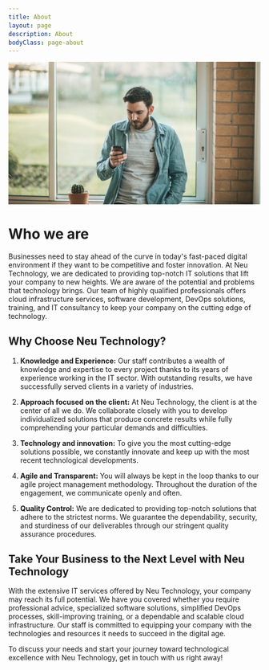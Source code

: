 ```yaml
---
title: About
layout: page
description: About
bodyClass: page-about
---
```



![Accounting Services](/images/thom-holmes-Lrfw0U_o9I0-unsplash.jpg)

# Who we are

Businesses need to stay ahead of the curve in today's fast-paced digital environment if they want to be competitive and foster innovation. At Neu Technology, we are dedicated to providing top-notch IT solutions that lift your company to new heights. We are aware of the potential and problems that technology brings. Our team of highly qualified professionals offers cloud infrastructure services, software development, DevOps solutions, training, and IT consultancy to keep your company on the cutting edge of technology.

## Why Choose Neu Technology?

1. **Knowledge and Experience:** Our staff contributes a wealth of knowledge and expertise to every project thanks to its years of experience working in the IT sector. With outstanding results, we have successfully served clients in a variety of industries.
2. **Approach focused on the client:** At Neu Technology, the client is at the center of all we do. We collaborate closely with you to develop individualized solutions that produce concrete results while fully comprehending your particular demands and difficulties.

3. **Technology and innovation:** To give you the most cutting-edge solutions possible, we constantly innovate and keep up with the most recent technological developments.

4. **Agile and Transparent:** You will always be kept in the loop thanks to our agile project management methodology. Throughout the duration of the engagement, we communicate openly and often.

5. **Quality Control:** We are dedicated to providing top-notch solutions that adhere to the strictest norms. We guarantee the dependability, security, and sturdiness of our deliverables through our stringent quality assurance procedures.


## Take Your Business to the Next Level with Neu Technology

With the extensive IT services offered by Neu Technology, your company may reach its full potential. We have you covered whether you require professional advice, specialized software solutions, simplified DevOps processes, skill-improving training, or a dependable and scalable cloud infrastructure. Our staff is committed to equipping your company with the technologies and resources it needs to succeed in the digital age.

To discuss your needs and start your journey toward technological excellence with Neu Technology, get in touch with us right away!
